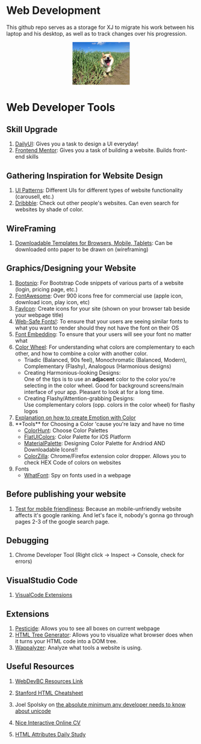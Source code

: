 # Web Development

This github repo serves as a storage for XJ to migrate his work between his laptop and his desktop, as well as to track changes over his progression.

<div id='corgi' align='center'>
    <img src="./images/cute doggo.jpg" alt="cute doggo" width=30%>   
</div>


<h1>Web Developer Tools</h1>

<h2>Skill Upgrade</h2>
<ol>
    <li><a href='https://www.dailyui.co/'>DailyUI</a>: Gives you a task to design a UI everyday!</li>
    <li><a href='https://www.frontendmentor.io/'>Frontend Mentor</a>: Gives you a task of building a website. Builds front-end skills</li>
</ol>

<h2>Gathering Inspiration for Website Design</h2>
<ol>
    <li><a href='https://ui-patterns.com/patterns'>UI Patterns</a>: Different UIs for different types of website functionality (carousell, etc.)</li>
    <li><a href="https://www.dribbble.com">Dribbble</a>: Check out other people's websites. Can even search for websites by shade of color.</li>
</ol>


<h2>WireFraming</h2>

<ol>
    <li><a href='https://www.sneakpeekit.com'>Downloadable Templates for Browsers, Mobile, Tablets</a>: Can be downloaded onto paper to be drawn on (wireframing)</li>
</ol>

<h2>Graphics/Designing your Website</h2>
<ol>
    <li><a href='https://bootsnipp.com/'>Bootsnip</a>: For Bootstrap Code snippets of various parts of a website (login, pricing page, etc.)</li>
    <li><a href='https://fontawesome.com'>FontAwesome</a>: Over 900 icons free for commercial use (apple icon, download icon, play icon, etc)</li>
    <li><a href="https://www.favicon.cc/">FavIcon</a>: Create icons for your site (shown on your browser tab beside your webpage title)</li>
    <li><a href='https://www.cssfontstack.com/'>Web-Safe Fonts!</a>: To ensure that your users are seeing similar fonts to what you want to render should they not have the font on their OS</li>
    <li><a href='https://fonts.google.com/'>Font Embedding</a>: To ensure that your users will see your font no matter what</li>
    <li><a href='https://www.canva.com/colors/color-wheel/'>Color Wheel</a>: For understanding what colors are complementary to each other, and how to combine a color with another color.
        <ul>
            <li>Triadic (Balanced, 90s feel), Monochromatic (Balanced, Modern), Complementary (Flashy), Analogous (Harmonious designs)</li>
            <li>Creating Harmonious-looking Designs: <br>One of the tips is to use an <strong>adjacent</strong> color to the color you're selecting in the color wheel.
            Good for background screens/main interface of your app. Pleasant to look at for a long time.</li>
            <li>Creating Flashy/Attention-grabbing Designs:<br>Use complementary colors (opp. colors in the color wheel) for flashy logos</li>
        </ul>
    <li><a href='https://uxplanet.org/create-emotion-with-color-in-ux-design-446a3766b085#.833er7ned'>Explanation on how to create Emotion with Color</a></li>
    </li>
    <li>**Tools** for Choosing a Color 'cause you're lazy and have no time 
        <ul>
            <li><a href='https://colorhunt.co/'>ColorHunt</a>: Choose Color Palettes</li>
            <li><a href='https://flatuicolors.com/'>FlatUIColors</a>: Color Palette for iOS Platform</li>
            <li><a href='https://www.materialpalette.com/'>MaterialPalette</a>: Designing Color Palette for Andriod AND Downloadable Icons!!</li>
            <li><a href='https://chrome.google.com/webstore/detail/colorzilla/bhlhnicpbhignbdhedgjhgdocnmhomnp/related'>ColorZilla</a>: Chrome/Firefox extension color dropper. Allows you to check HEX Code of colors on websites </li>
        </ul>
    </li>
    <li>Fonts
        <ul>
            <li><a href='https://uxplanet.org/create-emotion-with-color-in-ux-design-446a3766b085#.833er7ned'>WhatFont</a>: Spy on fonts used in a webpage</li>
        </ul>
    </li>
</ol>

<h2>Before publishing your website</h2>
<ol>
    <li><a href='https://search.google.com/test/mobile-friendly'>Test for mobile friendliness</a>: Because an mobile-unfriendly website affects it's google ranking. And let's face it, nobody's gonna go through pages 2-3 of the google search page.</li>
</ol>


<h2>Debugging</h2>

1. Chrome Developer Tool (Right click -> Inspect -> Console, check for errors)
<h2>VisualStudio Code</h2>
<ol>
    <li><a href="https://docs.google.com/document/d/1eltxPSyGRFjN0Bc2ClCTOQmj_5mDq_8Go5GnL25qt04/edit">VisualCode Extensions</a></li>
</ol>

<h2>Extensions</h2>
<ol>
    <li><a href="https://chrome.google.com/webstore/detail/pesticide-for-chrome/bblbgcheenepgnnajgfpiicnbbdmmooh">Pesticide</a>: Allows you to see all boxes on current webpage</li>
    <li><a href='https://chrome.google.com/webstore/detail/html-tree-generator/dlbbmhhaadfnbbdnjalilhdakfmiffeg/related'>HTML Tree Generator</a>: Allows you to visualize what browser does when it turns your HTML code into a DOM tree.</li>
    <li><a href='https://www.wappalyzer.com/download'>Wappalyzer</a>: Analyze what tools a website is using.</li>
</ol>


<h2>Useful Resources</h2>

1. <a href="https://www.appbrewery.co/p/web-development-course-resources/" alt="Resources to each Lesson" title="Resources to each Lesson">WebDevBC Resources Link</a>

2. <a href="https://web.stanford.edu/group/csp/cs21/htmlcheatsheet.pdf" alt="HTML Cheatsheet" title="Standford HTML Cheatsheet">Stanford HTML Cheatsheet</a>

3. Joel Spolsky on <a href="https://www.joelonsoftware.com/2003/10/08/the-absolute-minimum-every-software-developer-absolutely-positively-must-know-about-unicode-and-character-sets-no-excuses/" target="_blank">the absolute minimum any developer needs to know about unicode</a>

4. <a href="http://www.pascalvangemert.nl/#/profile">Nice Interactive Online CV</a>

5. <a href="https://devdocs.io">HTML Attributes Daily Study</a>